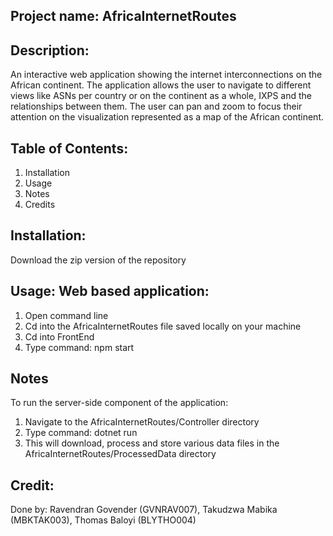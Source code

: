 ## Project name: AfricaInternetRoutes

## Description: 
An interactive web application showing the internet interconnections on the African continent. The application allows the user to navigate to different views like ASNs per country or on the continent as a whole, IXPS and the relationships between them. The user can pan and zoom to focus their attention on the visualization represented as a map of the African continent.

## Table of Contents:
1. Installation
2. Usage
3. Notes
4. Credits

## Installation: 
Download the zip version of the repository

## Usage: Web based application:
1. Open command line
2. Cd into the AfricaInternetRoutes file saved locally on your machine
3. Cd into FrontEnd
4. Type command: npm start

## Notes
To run the server-side component of the application:
1. Navigate to the AfricaInternetRoutes/Controller directory
2. Type command: dotnet run
3. This will download, process and store various data files in the AfricaInternetRoutes/ProcessedData directory

## Credit:
Done by: Ravendran Govender (GVNRAV007), Takudzwa Mabika (MBKTAK003), Thomas Baloyi (BLYTHO004)
